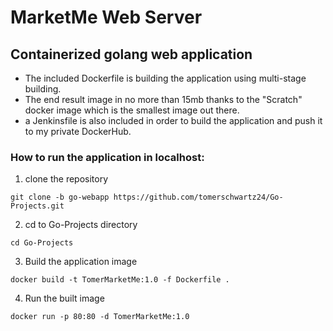 # MarketMe Web Server
## Containerized golang web application


* The included Dockerfile is building the application using multi-stage building.
* The end result image in no more than 15mb thanks to the "Scratch" docker image which is the smallest image out there.
* a Jenkinsfile is also included in order to build the application and push it to my private DockerHub.  
  
  
### __How to run the application in localhost__:
1. clone the repository
```
git clone -b go-webapp https://github.com/tomerschwartz24/Go-Projects.git
```
2. cd to Go-Projects directory
```
cd Go-Projects
```
3. Build the application image 
```
docker build -t TomerMarketMe:1.0 -f Dockerfile .
```
4. Run the built image 
```
docker run -p 80:80 -d TomerMarketMe:1.0 
```